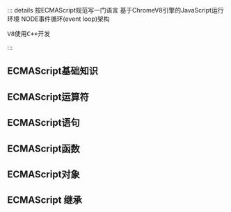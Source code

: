 
::: details 按ECMAScript规范写一门语言
基于ChromeV8引擎的JavaScript运行环境   NODE事件循环(event loop)架构
<pre>
V8使用C++开发
</pre>
:::

## ECMAScript基础知识

## ECMAScript运算符

## ECMAScript语句

## ECMAScript函数

## ECMAScript对象

## ECMAScript 继承



